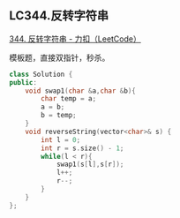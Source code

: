 ## LC344.反转字符串

[344. 反转字符串 - 力扣（LeetCode）](https://leetcode.cn/problems/reverse-string/)

模板题，直接双指针，秒杀。

```c++
class Solution {
public:
    void swap1(char &a,char &b){
        char temp = a;
        a = b;
        b = temp;
    }
    void reverseString(vector<char>& s) {
        int l = 0;
        int r = s.size() - 1;
        while(l < r){
            swap1(s[l],s[r]);
            l++;
            r--;
        } 
    }
};
```



